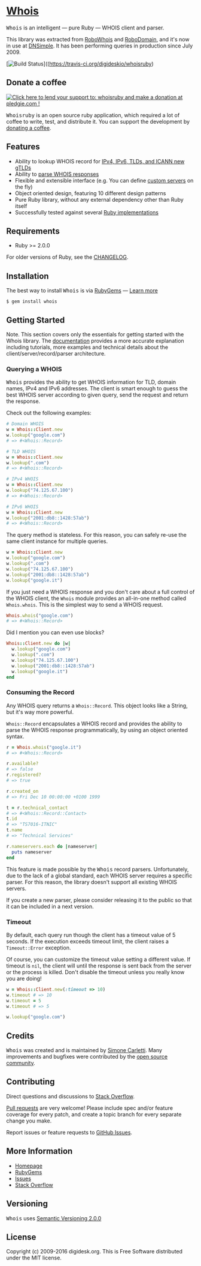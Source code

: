 # [Whois](http://whois.digidesk.org/)

<tt>Whois</tt> is an intelligent — pure Ruby — WHOIS client and parser.

This library was extracted from [RoboWhois](http://www.robowhois.com/) and [RoboDomain](http://robodomain.com/), and it's now in use at [DNSimple](https://dnsimple.com/). It has been performing queries in production since July 2009.

[![Build Status](https://travis-ci.org/digideskio/whois.svg?branch=master)]((https://travis-ci.org/digideskio/whoisruby)


## Donate a coffee

<p id="pledgie" class="alignright"><a href='https://pledgie.com/campaigns/32037'><img alt='Click here to lend your support to: whoisruby and make a donation at pledgie.com !' src='https://pledgie.com/campaigns/32037.png?skin_name=chrome' border='0' ></a>

<tt>Whoisruby</tt> is an open source ruby application, which required a lot of coffee to write, test, and distribute it. You can support the development by [donating a coffee](https://pledgie.com/campaigns/32037).


## Features

- Ability to lookup WHOIS record for [IPv4, IPv6, TLDs, and ICANN new gTLDs](http://whois.digidesk.org//manual/usage/#usage-objects)
- Ability to [parse WHOIS responses](http://whois.digidesk.org//manual/parser/)
- Flexible and extensible interface (e.g. You can define [custom servers](http://whois.digidesk.org//manual/server/) on the fly)
- Object oriented design, featuring 10 different design patterns
- Pure Ruby library, without any external dependency other than Ruby itself
- Successfully tested against several [Ruby implementations](http://whois.digidesk.org//manual/interpreters/)


## Requirements

* Ruby >= 2.0.0

For older versions of Ruby, see the [CHANGELOG](CHANGELOG.md).


## Installation

The best way to install <tt>Whois</tt> is via [RubyGems](https://rubygems.org/) — [Learn more](http://whois.digidesk.org//manual/installing/)

    $ gem install whois


## Getting Started

Note. This section covers only the essentials for getting started with the Whois library. The [documentation](http://whois.digidesk.org/documentation/) provides a more accurate explanation including tutorials, more examples and technical details about the client/server/record/parser architecture.

### Querying a WHOIS

<tt>Whois</tt> provides the ability to get WHOIS information for TLD, domain names, IPv4 and IPv6 addresses. The client is smart enough to guess the best WHOIS server according to given query, send the request and return the response.

Check out the following examples:

```ruby
# Domain WHOIS
w = Whois::Client.new
w.lookup("google.com")
# => #<Whois::Record>

# TLD WHOIS
w = Whois::Client.new
w.lookup(".com")
# => #<Whois::Record>

# IPv4 WHOIS
w = Whois::Client.new
w.lookup("74.125.67.100")
# => #<Whois::Record>

# IPv6 WHOIS
w = Whois::Client.new
w.lookup("2001:db8::1428:57ab")
# => #<Whois::Record>
```

The query method is stateless. For this reason, you can safely re-use the same client instance for multiple queries.

```ruby
w = Whois::Client.new
w.lookup("google.com")
w.lookup(".com")
w.lookup("74.125.67.100")
w.lookup("2001:db8::1428:57ab")
w.lookup("google.it")
```

If you just need a WHOIS response and you don't care about a full control of the WHOIS client, the `Whois` module provides an all-in-one method called `Whois.whois`. This is the simplest way to send a WHOIS request.

```ruby
Whois.whois("google.com")
# => #<Whois::Record>
```

Did I mention you can even use blocks?

```ruby
Whois::Client.new do |w|
  w.lookup("google.com")
  w.lookup(".com")
  w.lookup("74.125.67.100")
  w.lookup("2001:db8::1428:57ab")
  w.lookup("google.it")
end
```

### Consuming the Record

Any WHOIS query returns a `Whois::Record`. This object looks like a String, but it's way more powerful.

`Whois::Record` encapsulates a WHOIS record and provides the ability to parse the WHOIS response programmatically, by using an object oriented syntax.

```ruby
r = Whois.whois("google.it")
# => #<Whois::Record>

r.available?
# => false
r.registered?
# => true

r.created_on
# => Fri Dec 10 00:00:00 +0100 1999

t = r.technical_contact
# => #<Whois::Record::Contact>
t.id
# => "TS7016-ITNIC"
t.name
# => "Technical Services"

r.nameservers.each do |nameserver|
  puts nameserver
end
```

This feature is made possible by the <tt>Whois</tt> record parsers. Unfortunately, due to the lack of a global standard, each WHOIS server requires a specific parser. For this reason, the library doesn't support all existing WHOIS servers.

If you create a new parser, please consider releasing it to the public so that it can be included in a next version.

### Timeout

By default, each query run though the client has a timeout value of 5 seconds. If the execution exceeds timeout limit, the client raises a `Timeout::Error` exception.

Of course, you can customize the timeout value setting a different value. If timeout is `nil`, the client will until the response is sent back from the server or the process is killed. Don't disable the timeout unless you really know you are doing!

```ruby
w = Whois::Client.new(:timeout => 10)
w.timeout # => 10
w.timeout = 5
w.timeout # => 5

w.lookup("google.com")
```


## Credits

<tt>Whois</tt> was created and is maintained by [Simone Carletti](https://simonecarletti.com/). Many improvements and bugfixes were contributed by the [open source community](https://github.com/weppos/whois/graphs/contributors).


## Contributing

Direct questions and discussions to [Stack Overflow](https://stackoverflow.com/questions/tagged/whoisruby).

[Pull requests](https://github.com/digideskio/whoisruby/pulls) are very welcome! Please include spec and/or feature coverage for every patch, and create a topic branch for every separate change you make.

Report issues or feature requests to [GitHub Issues](https://github.com/digideskio/whoisruby/issues).


## More Information

- [Homepage](http://whois.digidesk.org/)
- [RubyGems](https://rubygems.org/gems/whoisruby)
- [Issues](https://github.com/digideskio/whoisruby)
- [Stack Overflow](https://stackoverflow.com/questions/tagged/whoisruby)


## Versioning

<tt>Whois</tt> uses [Semantic Versioning 2.0.0](http://semver.org)


## License

Copyright (c) 2009-2016 digidesk.org. This is Free Software distributed under the MIT license.
